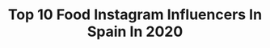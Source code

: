 ---
title: Top 10 Food Instagram Influencers In Spain In 2020
description: >-
  Find top food Instagram influencers in Spain in 2020. Most popular hashtags: #coronavirus #avocado #travel #encasa.
platform: Instagram
profiles:
  - username: "aina.simon"
    fullname: >-
      AINA SIMON
    location: "Spain"
    followers: 293803
    engagement: 1175
    commentsToLikes: 0.351111
    id: ck0vyy6sp6d680i19gk2enc5c
    verified: false
    hashtags: "#kikoathome, #valerianetflix"
  - username: "sofiamchef6"
    fullname: >-
      Sofia MasterChef
    location: "Spain"
    followers: 56455
    engagement: 743
    commentsToLikes: 0.196440
    id: ck5cgf7rxopv50i11kd9l8f5f
    verified: true
    hashtags: "#canarias, #masala73, #glamour, #veganfood"
  - username: "pitufollow"
    fullname: >-
      SERGIO TURULL
    location: "Spain"
    followers: 69515
    engagement: 514
    commentsToLikes: 0.203694
    id: ck5bz45gnqevz0i11af9b59hl
    verified: true
    hashtags: "#micamino, #absworkout, #ultrarunner, #emprender"
  - username: "juanpablocarpintero"
    fullname: >-
      JUAN PABLO CARPINTERO
    location: "Spain"
    followers: 6960
    engagement: 1109
    commentsToLikes: 0.106469
    id: ck5c127w0ubbn0i11b37qyv1z
    verified: false
    hashtags: "#parque, #canela, #tenerife, #tierrina"
  - username: "juanjomonje"
    fullname: >-
      ⭐️ JUANJO MONJE
    location: "Spain"
    followers: 18739
    engagement: 1169
    commentsToLikes: 0.043888
    id: ck8t8zk7jmelj0j788oe1hj9f
    verified: false
    hashtags: "#tattoo, #smile, #gayespa, #haircut"
  - username: "kiseleva.kate"
    fullname: >-
      Kate Kiseleva
    location: "Spain"
    followers: 69036
    engagement: 799
    commentsToLikes: 0.027467
    id: ck8t168emuk9n0j78i3wh09oq
    verified: false
    hashtags: "#womanizer, #sevillagram, #hawkerscampus, #fotosesion"
  - username: "diana.udrea"
    fullname: >-
      𝔻𝕀𝔸ℕ𝔸 :🐚
    location: "Spain"
    followers: 50956
    engagement: 358
    commentsToLikes: 0.082211
    id: ck5c3sgw9zys70i11wwunfrry
    verified: false
    hashtags: "#mylook, #deezeegirl, #speriamopresto, #yomequedoencasa"
  - username: "franlujanzgz"
    fullname: >-
      🅵🆁🅰🅽🅻🆄🅹🅰🅽
    location: "Spain"
    followers: 19904
    engagement: 492
    commentsToLikes: 0.116020
    id: ck8sya82ok94j0j78mcwldcg0
    verified: false
    hashtags: "#beardies, #diadelamadre, #covid19, #golden"
  - username: "bat7muller"
    fullname: >-
      בת-7
    location: "Spain"
    followers: 22875
    engagement: 441
    commentsToLikes: 0.178029
    id: ck6tw0ebdpa7c0j71wqfxlh2g
    verified: false
    hashtags: "#whatsyourmojo"
  - username: "corinarandazzo"
    fullname: >-
      Corinarandazzo
    location: "Spain"
    followers: 357692
    engagement: 293
    commentsToLikes: 0.052879
    id: ck6tmlo8y82je0j71cq2odjnf
    verified: true
    hashtags: "#snacks, #fitness, #borjavilaseca, #mujeres"
---